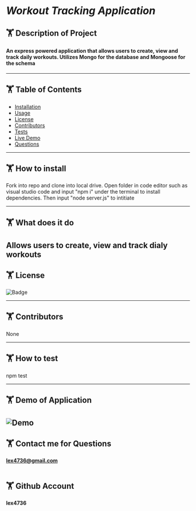 # ***Workout Tracking Application***

  
## 🏋️ Description of Project
  #### An express powered application that allows users to create, view and track daily workouts. Utilizes Mongo for the database and Mongoose for the schema 
  ----
## 🏋️ Table of Contents
  * [Installation](#installation)
  * [Usage](#usage)
  * [License](#license)
  * [Contributors](#contributors)
  * [Tests](#tests)
  * [Live Demo](#demo)
  * [Questions](#email)
  ----
## 🏋️ <a id="installation"></a> How to install 
  Fork into repo and clone into local drive. Open folder in code editor such as visual studio code and input "npm i" under the terminal to install dependencies. Then input "node server.js" to intitiate

  ----
## 🏋️ <a id="usage"></a> What does it do 
Allows users to create, view and track dialy workouts 
  ----
## 🏋️ <a id="license"></a> License
![Badge](https://img.shields.io/badge/license-MIT-blue)

----
## 🏋️ <a id="contributors"></a>Contributors 
None

---- 
## 🏋️ <a id="test"></a> How to test 
npm test
 
----
## 🏋️ <a id="demo"></a> Demo of Application
![Demo](https://user-images.githubusercontent.com/71117049/113576131-d8a0ff80-95d3-11eb-80e9-a7b32936922b.gif)
  ----
 ## 🏋️ <a id="email"></a> Contact me for Questions 
 **lex4736@gmail.com** 
<br><br>
## 🏋️ Github Account
**lex4736**
<br>



